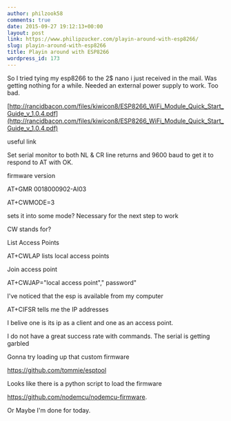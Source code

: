 ```yaml
---
author: philzook58
comments: true
date: 2015-09-27 19:12:13+00:00
layout: post
link: https://www.philipzucker.com/playin-around-with-esp8266/
slug: playin-around-with-esp8266
title: Playin around with ESP8266
wordpress_id: 173
---
```


So I tried tying my esp8266 to the 2$ nano i just received in the mail. Was getting nothing for a while. Needed an external power supply to work. Too bad.

[http://rancidbacon.com/files/kiwicon8/ESP8266_WiFi_Module_Quick_Start_Guide_v_1.0.4.pdf](http://rancidbacon.com/files/kiwicon8/ESP8266_WiFi_Module_Quick_Start_Guide_v_1.0.4.pdf)

useful link

Set serial monitor to both NL & CR line returns and 9600 baud to get it to respond to AT with OK.

firmware version

AT+GMR
0018000902-AI03

AT+CWMODE=3

sets it into some mode? Necessary for the next step to work

CW stands for?

List Access Points

AT+CWLAP lists local access points

Join access point

AT+CWJAP="local access point"," password"

I've noticed that the esp is available from my computer

AT+CIFSR tells me the IP addresses

I belive one is its ip as a client and one as an access point.

I do not have a great success rate with commands. The serial is getting garbled

Gonna try loading up that custom firmware

https://github.com/tommie/esptool

Looks like there is a python script to load the firmware

https://github.com/nodemcu/nodemcu-firmware.

Or Maybe I'm done for today.




